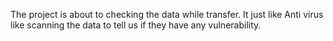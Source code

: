 The project is about to checking the data while transfer.
It just like Anti virus like scanning the data to tell us if they have any vulnerability.